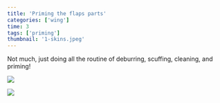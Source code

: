 ```yaml
---
title: 'Priming the flaps parts'
categories: ['wing']
time: 3
tags: ['priming']
thumbnail: '1-skins.jpeg'
---
```


Not much, just doing all the routine of deburring, scuffing, cleaning, and priming!

<!-- more -->

![](0-ribs-and-spars.jpeg)

![](1-skins.jpeg)
